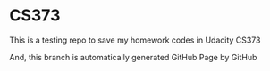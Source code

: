 CS373
=====

This is a testing repo to save my homework codes in Udacity CS373 

And, this branch is automatically generated GitHub Page by GitHub
